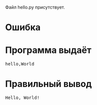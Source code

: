 Файл hello.py присутствует.
# Ошибка
# Программа выдаёт
<pre>
hello,World
</pre>
# Правильный вывод
<pre>Hello, World!
</pre>